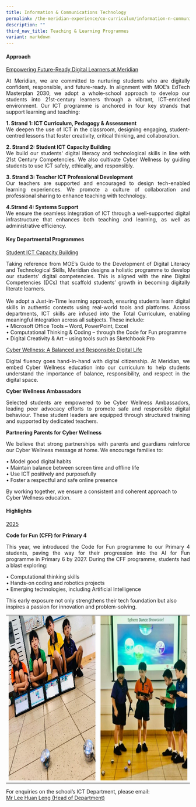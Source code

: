 ```yaml
---
title: Information & Communications Technology
permalink: /the-meridian-experience/co-curriculum/information-n-communications-technology/
description: ""
third_nav_title: Teaching & Learning Programmes
variant: markdown
---
```

#### Approach
<u>Empowering Future-Ready Digital Learners at Meridian</u>
<p align="justify">At Meridian, we are committed to nurturing students who are digitally confident, responsible, and future-ready. In alignment with MOE’s EdTech Masterplan 2030, we adopt a whole-school approach to develop our students into 21st-century learners through a vibrant, ICT-enriched environment. Our ICT programme is anchored in four key strands that support learning and teaching:</p>


<p align="justify"><b>1. Strand 1: ICT Curriculum, Pedagogy &amp; Assessment</b><br>
We deepen the use of ICT in the classroom, designing engaging, student-centred lessons that foster creativity, critical thinking, and collaboration.</p>


<p align="justify"><b>2. Strand 2: Student ICT Capacity Building</b><br>
We build our students' digital literacy and technological skills in line with 21st Century Competencies. We also cultivate Cyber Wellness by guiding students to use ICT safely, ethically, and responsibly.</p>

<p align="justify"><b>3. Strand 3: Teacher ICT Professional Development</b><br>
Our teachers are supported and encouraged to design tech-enabled learning experiences. We promote a culture of collaboration and professional sharing to enhance teaching with technology.</p>

<p align="justify"><b>4.Strand 4: Systems Support</b><br>
We ensure the seamless integration of ICT through a well-supported digital infrastructure that enhances both teaching and learning, as well as administrative efficiency.</p>



#### Key Departmental Programmes

<u>Student ICT Capacity Building</u>

<p align="justify">Taking reference from MOE’s Guide to the Development of Digital Literacy and Technological Skills, Meridian designs a holistic programme to develop our students’ digital competencies. This is aligned with the nine Digital Competencies (DCs) that scaffold students’ growth in becoming digitally literate learners.<br><br>
We adopt a Just-in-Time learning approach, ensuring students learn digital skills in authentic contexts using real-world tools and platforms. Across departments, ICT skills are infused into the Total Curriculum, enabling meaningful integration across all subjects.  These include:<br>
•	Microsoft Office Tools – Word, PowerPoint, Excel<br>
•	Computational Thinking &amp; Coding – through the Code for Fun programme<br>
•	Digital Creativity &amp; Art – using tools such as Sketchbook Pro
</p>

<u>Cyber Wellness: A Balanced and Responsible Digital Life</u><br>
<p align="justify">Digital fluency goes hand-in-hand with digital citizenship. At Meridian, we embed Cyber Wellness education into our curriculum to help students understand the importance of balance, responsibility, and respect in the digital space.</p>


**Cyber Wellness Ambassadors**
<p align="justify">Selected students are empowered to be Cyber Wellness Ambassadors, leading peer advocacy efforts to promote safe and responsible digital behaviour. These student leaders are equipped through structured training and supported by dedicated teachers.</p>


**Partnering Parents for Cyber Wellness**
<p align="justify">We believe that strong partnerships with parents and guardians reinforce our Cyber Wellness message at home. We encourage families to:<br>

•	Model good digital habits<br>
•	Maintain balance between screen time and offline life<br>
•	Use ICT positively and purposefully<br>
•	Foster a respectful and safe online presence

By working together, we ensure a consistent and coherent approach to Cyber Wellness education.</p>



#### Highlights

<u>2025</u>

**Code for Fun (CFF) for Primary 4**
<p align="justify">This year, we introduced the Code for Fun programme to our Primary 4 students, paving the way for their progression into the AI for Fun programme in Primary 6 by 2027.
During the CFF programme, students had a blast exploring:<br>

•	Computational thinking skills<br>
•	Hands-on coding and robotics projects<br>
•	Emerging technologies, including Artificial Intelligence<br>

This early exposure not only strengthens their tech foundation but also inspires a passion for innovation and problem-solving.

</p>

<table style="width:100%">
  <tbody>
  <tr>
    <td><img src="/images/The%20Meridian%20Experience/ICT/1_2025ICT.jpg" style="width:450px;height:450px;float:center"></td>
    <td><img src="/images/The%20Meridian%20Experience/ICT/2_2025ICT.jpg" style="width:450px;height:450px;float:center"></td>
  </tr>
</tbody></table>




For enquiries on the school’s ICT Department, please email:<br>
<a href="mailto:lee_huan_leng@moe.edu.sg">Mr Lee Huan Leng (Head of Department)</a>